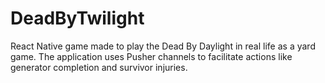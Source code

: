 # DeadByTwilight
React Native game made to play the Dead By Daylight in real life as a yard game. The application uses Pusher channels to facilitate actions like generator completion and survivor injuries. 
